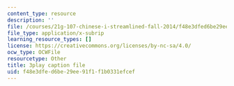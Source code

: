 ```yaml
---
content_type: resource
description: ''
file: /courses/21g-107-chinese-i-streamlined-fall-2014/f48e3dfed6be29ee91f1f1b0331efcef_4afZKY-INNA.srt
file_type: application/x-subrip
learning_resource_types: []
license: https://creativecommons.org/licenses/by-nc-sa/4.0/
ocw_type: OCWFile
resourcetype: Other
title: 3play caption file
uid: f48e3dfe-d6be-29ee-91f1-f1b0331efcef
---
```

